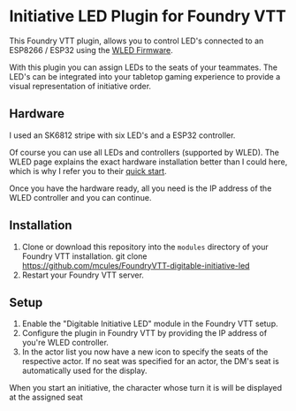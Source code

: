 # Initiative LED Plugin for Foundry VTT
This Foundry VTT plugin, allows you to control LED's connected to an ESP8266 / ESP32 using the [WLED Firmware](https://kno.wled.ge/).

With this plugin you can assign LEDs to the seats of your teammates. The LED's can be integrated into your tabletop gaming experience to provide a visual representation of initiative order.

## Hardware
I used an SK6812 stripe with six LED's and a ESP32 controller.

Of course you can use all LEDs and controllers (supported by WLED).
The WLED page explains the exact hardware installation better than I could here, which is why I refer you to their [quick start](https://kno.wled.ge/basics/getting-started/).

Once you have the hardware ready, all you need is the IP address of the WLED controller and you can continue.

## Installation
1. Clone or download this repository into the `modules` directory of your Foundry VTT installation.
   git clone https://github.com/mcules/FoundryVTT-digitable-initiative-led
2. Restart your Foundry VTT server.

## Setup
1. Enable the "Digitable Initiative LED" module in the Foundry VTT setup.
2. Configure the plugin in Foundry VTT by providing the IP address of you're WLED controller.
3. In the actor list you now have a new icon to specify the seats of the respective actor. If no seat was specified for an actor, the DM's seat is automatically used for the display.

When you start an initiative, the character whose turn it is will be displayed at the assigned seat 